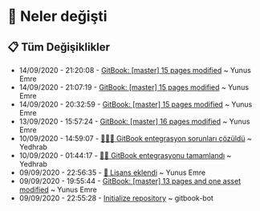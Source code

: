 # 👀 Neler değişti

## 📋 Tüm Değişiklikler

- 14/09/2020 - 21:20:08 - [GitBook: [master] 15 pages modified](https://github.com/YEmreAk/YAutoHotkey/commit/441f1b955202c7e46481372ab59d60612fba3601?diff=split) ~ Yunus Emre
- 14/09/2020 - 21:07:19 - [GitBook: [master] 15 pages modified](https://github.com/YEmreAk/YAutoHotkey/commit/1b8c16d7506c26ba354eba6c24c7de2e0d4aa6a7?diff=split) ~ Yunus Emre
- 14/09/2020 - 20:32:59 - [GitBook: [master] 15 pages modified](https://github.com/YEmreAk/YAutoHotkey/commit/2078118ba44b5cbd3b17c54970689232827f6067?diff=split) ~ Yunus Emre
- 13/09/2020 - 15:57:24 - [GitBook: [master] 16 pages modified](https://github.com/YEmreAk/YAutoHotkey/commit/90a7e9d2f3b5415607523759dac41d382a088052?diff=split) ~ Yunus Emre
- 10/09/2020 - 14:59:07 - [🔄👨‍🔧 GitBook entegrasyon sorunları çözüldü](https://github.com/YEmreAk/YAutoHotkey/commit/c2ad5e02457469aa58ebc2e676b54a6b7158747f?diff=split) ~ Yedhrab
- 10/09/2020 - 01:44:17 - [🔄✨ GitBook entegrasyonu tamamlandı](https://github.com/YEmreAk/YAutoHotkey/commit/05cee97db307530c850c33c50b65b7f9204d4ec5?diff=split) ~ Yedhrab
- 09/09/2020 - 22:56:35 - [🔐 Lisans eklendi](https://github.com/YEmreAk/YAutoHotkey/commit/24bb2200446ab9dd63334b67fc518c0f1857585e?diff=split) ~ Yunus Emre
- 09/09/2020 - 19:55:44 - [GitBook: [master] 13 pages and one asset modified](https://github.com/YEmreAk/YAutoHotkey/commit/c60f8ee6c3eba36ad235c8e5ba1098c41acef33d?diff=split) ~ Yunus Emre
- 09/09/2020 - 22:55:28 - [Initialize repository](https://github.com/YEmreAk/YAutoHotkey/commit/e3420c1a503712021c84fa9622e52324f05bebab?diff=split) ~ gitbook-bot
